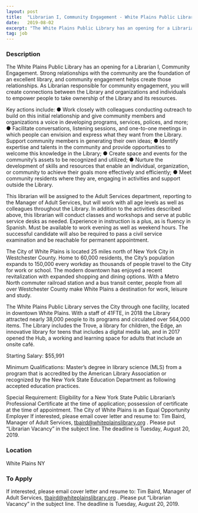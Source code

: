 ```yaml
---
layout: post
title:  "Librarian I, Community Engagement - White Plains Public Library"
date:   2019-08-02
excerpt: "The White Plains Public Library has an opening for a Librarian I, Community Engagement. Strong relationships with the community are the foundation of an excellent library, and community engagement helps create those relationships. As Librarian responsible for community engagement, you will create connections between the Library and organizations and individuals..."
tag: job
---
```


### Description   

The White Plains Public Library has an opening for a Librarian I, Community Engagement.
Strong relationships with the community are the foundation of an excellent library, and community engagement helps create those relationships.
As Librarian responsible for community engagement, you will create connections between the Library and organizations and individuals to empower people to take ownership of the Library and its resources. 

Key actions include:
● Work closely with colleagues conducting outreach to build on this initial relationship and give community members and organizations a voice in developing programs, services, polices, and more;
● Facilitate conversations, listening sessions, and one-to-one meetings in which people can envision and express what they want from the Library. Support community members in generating their own ideas;
● Identify expertise and talents in the community and provide opportunities to welcome this knowledge in the Library;
● Create space and events for the community’s assets to be recognized and utilized;
● Nurture the development of skills and resources that enable an individual, organization, or community to achieve their goals more effectively and efficiently;
● Meet community residents where they are, engaging in activities and support outside the Library.

This librarian will be assigned to the Adult Services department, reporting to the Manager of Adult Services, but will work with all age levels as well as colleagues throughout the Library. In addition to the activities described above, this
librarian will conduct classes and workshops and serve at public service desks as needed. Experience in instruction is a plus, as is fluency in Spanish. Must be available to work evening as well as weekend hours. The successful candidate will also be required to pass a civil service examination and be reachable for permanent appointment.

The City of White Plains is located 25 miles north of New York City in Westchester County. Home to 60,000 residents, the City’s population expands to 150,000 every workday as thousands of people travel to the City for work or school. The modern downtown has enjoyed a recent revitalization with expanded shopping and dining options. With a Metro North commuter railroad station and a bus transit center, people from all over Westchester County make White Plains a destination for work, leisure and study.

The White Plains Public Library serves the City through one facility, located in downtown White Plains. With a staff of 41FTE, in 2018 the Library attracted nearly 38,000 people to its programs and circulated over 564,000 items. The Library includes the Trove, a library for children, the Edge, an innovative library for teens that includes a digital media lab, and in 2017 opened the Hub, a working and learning space for adults that include an onsite café.

Starting Salary: $55,991

Minimum Qualifications: Master’s degree in library science (MLS) from a program that is accredited by the American Library Association or recognized by the New York State Education Department as following accepted education
practices.

Special Requirement: Eligibility for a New York State Public Librarian’s Professional Certificate at the time of application; possession of certificate at the time of appointment.
The City of White Plains is an Equal Opportunity Employer
If interested, please email cover letter and resume to: Tim Baird, Manager of Adult Services, tbaird@whiteplainslibrary.org . Please put “Librarian Vacancy” in the subject line. The deadline is Tuesday, August 20, 2019.









### Location   

White Plains NY




### To Apply   

If interested, please email cover letter and resume to: Tim Baird, Manager of Adult Services, tbaird@whiteplainslibrary.org . Please put “Librarian Vacancy” in the subject line. The deadline is Tuesday, August 20, 2019.






